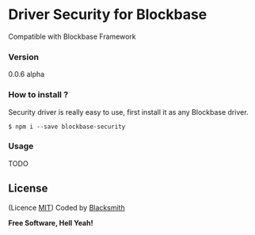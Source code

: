 # Driver Security for Blockbase
Compatible with Blockbase Framework

### Version
0.0.6 alpha

### How to install ?
Security driver is really easy to use, first install it as any Blockbase driver.

```shell
$ npm i --save blockbase-security
```

### Usage
TODO


License
----
(Licence [MIT](https://github.com/blacksmithstudio/blockbase-express/blob/master/LICENCE))
Coded by [Blacksmith](https://www.blacksmith.studio)


**Free Software, Hell Yeah!**

[Node.js]:https://nodejs.org/en
[NPM]:https://www.npmjs.com
